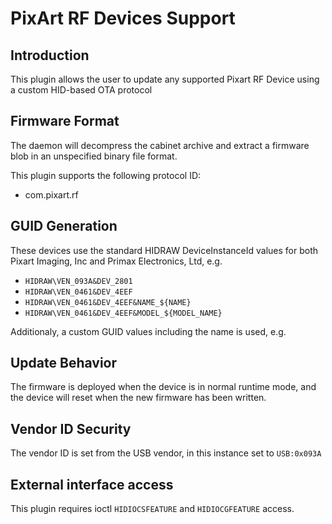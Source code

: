 PixArt RF Devices Support
=========================

Introduction
------------

This plugin allows the user to update any supported Pixart RF Device using a
custom HID-based OTA protocol

Firmware Format
---------------

The daemon will decompress the cabinet archive and extract a firmware blob in
an unspecified binary file format.

This plugin supports the following protocol ID:

 * com.pixart.rf

GUID Generation
---------------

These devices use the standard HIDRAW DeviceInstanceId values for both
Pixart Imaging, Inc and Primax Electronics, Ltd, e.g.

 * `HIDRAW\VEN_093A&DEV_2801`
 * `HIDRAW\VEN_0461&DEV_4EEF`
 * `HIDRAW\VEN_0461&DEV_4EEF&NAME_${NAME}`
 * `HIDRAW\VEN_0461&DEV_4EEF&MODEL_${MODEL_NAME}`

Additionaly, a custom GUID values including the name is used, e.g.

Update Behavior
---------------

The firmware is deployed when the device is in normal runtime mode, and the
device will reset when the new firmware has been written.

Vendor ID Security
------------------

The vendor ID is set from the USB vendor, in this instance set to `USB:0x093A`

External interface access
-------------------------
This plugin requires ioctl `HIDIOCSFEATURE` and `HIDIOCGFEATURE` access.
